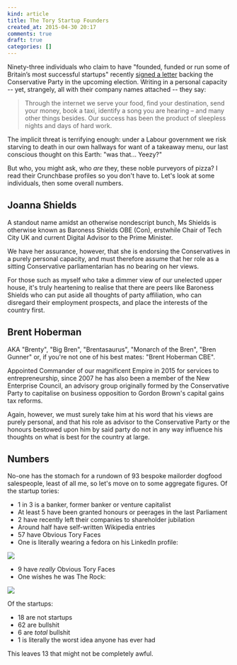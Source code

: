 ```yaml
---
kind: article
title: The Tory Startup Founders
created_at: 2015-04-30 20:17
comments: true
draft: true
categories: []
---
```


Ninety-three individuals who claim to have "founded, funded or run some
of Britain’s most successful startups" recently [signed a
letter](http://www.theguardian.com/politics/2015/apr/29/startup-businesses-back-the-conservatives)
backing the Conservative Party in the upcoming election. Writing in a
personal capacity -- yet, strangely, all with their company names
attached -- they say:

> Through the internet we serve your food, find your destination, send
> your money, book a taxi, identify a song you are hearing – and many
> other things besides. Our success has been the product of sleepless
> nights and days of hard work. 

The implicit threat is terrifying enough: under a Labour government we
risk starving to death in our own hallways for want of a takeaway menu,
our last conscious thought on this Earth: "was that... Yeezy?"

But who, you might ask, who *are* they, these noble purveyors of pizza?
I read their Crunchbase profiles so you don't have to. Let's look at
some individuals, then some overall numbers.

## Joanna Shields

A standout name amidst an otherwise nondescript bunch, Ms Shields is
otherwise known as Baroness Shields OBE (Con), erstwhile Chair of Tech
City UK and current Digital Advisor to the Prime Minister.

We have her assurance, however, that she is endorsing the Conservatives
in a purely personal capacity, and must therefore assume that her role
as a sitting Conservative parliamentarian has no bearing on her views.

For those such as myself who take a dimmer view of our unelected upper
house, it's truly heartening to realise that there are peers like
Baroness Shields who can put aside all thoughts of party affiliation,
who can disregard their employment prospects, and place the interests of
the country first.

## Brent Hoberman

AKA "Brenty", "Big Bren", "Brentasaurus", "Monarch of the Bren", "Bren
Gunner" or, if you're not one of his best mates: "Brent Hoberman CBE".

Appointed Commander of our magnificent Empire in 2015 for services to
entrepreneurship, since 2007 he has also been a member of the New
Enterprise Council, an advisory group originally formed by the
Conservative Party to capitalise on business opposition to Gordon
Brown's capital gains tax reforms.

Again, however, we must surely take him at his word that his views are
purely personal, and that his role as advisor to the Conservative Party
or the honours bestowed upon him by said party do not in any way
influence his thoughts on what is best for the country at large.

## Numbers

No-one has the stomach for a rundown of 93 bespoke mailorder dogfood
salespeople, least of all me, so let's move on to some aggregate
figures. Of the startup tories:

* 1 in 3 is a banker, former banker or venture capitalist
* At least 5 have been granted honours or peerages in the last Parliament
* 2 have recently left their companies to shareholder jubilation
* Around half have self-written Wikipedia entries
* 57 have Obvious Tory Faces
* One is literally wearing a fedora on his LinkedIn profile:

![](https://media.licdn.com/mpr/mpr/shrink_200_200/p/2/000/1b6/1f9/126825d.jpg)

* 9 have *really* Obvious Tory Faces
* One wishes he was The Rock:

![](http://www.entrepreneurcountryglobal.com/images/jose.jpg)

Of the startups:

* 18 are not startups
* 62 are bullshit
* 6 are *total* bullshit
* 1 is literally the worst idea anyone has ever had

This leaves 13 that might not be completely awful.
